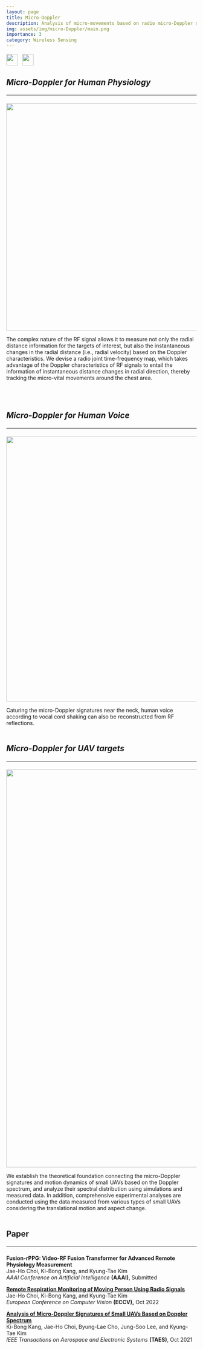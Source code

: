 ```yaml
---
layout: page
title: Micro-Doppler
description: Analysis of micro-movements based on radio micro-Doppler signatures
img: assets/img/micro-Doppler/main.png
importance: 3
category: Wireless Sensing
---
```

<img src="https://img.shields.io/badge/-Wireless%20Sensing-blueviolet" height="30">
&nbsp;&nbsp;<img src="https://img.shields.io/badge/-Signal%20Processing-lightgrey" height="30">

## *Micro-Doppler for Human Physiology*<hr>
<p align="center"><img src="https://jhchoi93.github.io/assets/img/micro-Doppler/vital.png" width="600px"/></p>

The complex nature of the RF signal allows it to measure not only the radial distance information for the targets of interest, but also the instantaneous changes in the radial distance (i.e., radial velocity) based on the Doppler characteristics. We devise a radio joint time-frequency map, which takes advantage of the Doppler characteristics of RF signals to entail the information of instantaneous distance changes in radial direction, thereby tracking the micro-vital movements around the chest area.

<br><br>

## *Micro-Doppler for Human Voice*<hr>
<p align="center"><img src="https://jhchoi93.github.io/assets/img/micro-Doppler/voice.png" width="700px"/></p>

Caturing the micro-Doppler signatures near the neck, human voice according to vocal cord shaking can also be reconstructed from RF reflections. 
<br><br>

## *Micro-Doppler for UAV targets*<hr>
<p align="center"><img src="https://jhchoi93.github.io/assets/img/micro-Doppler/UAV.png" width="1050px"/></p>

We establish the theoretical foundation connecting the micro-Doppler signatures and motion dynamics of small UAVs based on the Doppler spectrum, and analyze their spectral distribution using simulations and measured data. In addition, comprehensive experimental analyses are conducted using the data measured from various types of small UAVs considering the translational motion and aspect change.
<br><br>

## Paper<hr>
**Fusion-rPPG: Video-RF Fusion Transformer for Advanced Remote Physiology Measurement**  
Jae-Ho Choi, Ki-Bong Kang, and Kyung-Tae Kim  
*AAAI Conference on Artificial Intelligence* **(AAAI)**, Submitted

[**Remote Respiration Monitoring of Moving Person Using Radio Signals**](https://jhchoi93.github.io/assets/pdf/2022_ECCV_RFVital_main.pdf)  
Jae-Ho Choi, Ki-Bong Kang, and Kyung-Tae Kim  
*European Conference on Computer Vision* **(ECCV),** Oct 2022

[**Analysis of Micro-Doppler Signatures of Small UAVs Based on Doppler Spectrum**](https://jhchoi93.github.io/assets/pdf/2021_TAES_UAV_mainOth.pdf)  
Ki-Bong Kang, Jae-Ho Choi, Byung-Lae Cho, Jung-Soo Lee, and Kyung-Tae Kim  
*IEEE Transactions on Aerospace and Electronic Systems* **(TAES)**, Oct 2021